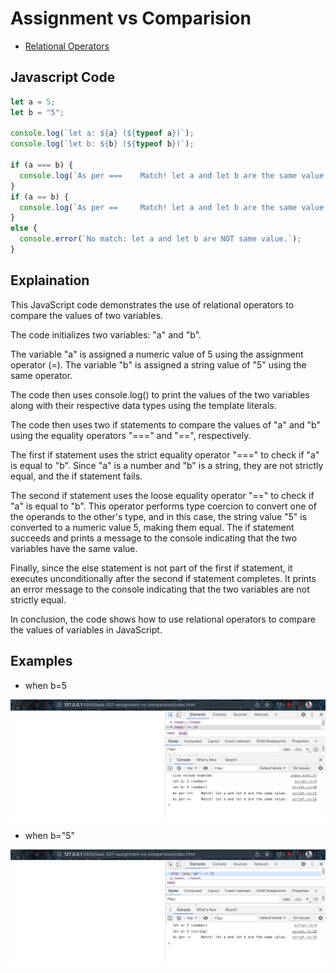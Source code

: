 # Assignment vs Comparision

- [Relational Operators](https://developer.mozilla.org/en-US/docs/Web/JavaScript/Reference/Operators#Relational_operators)

## Javascript Code

```javascript
let a = 5;
let b = "5";

console.log(`let a: ${a} (${typeof a})`);
console.log(`let b: ${b} (${typeof b})`);

if (a === b) {
  console.log(`As per ===    Match! let a and let b are the same value.`);
} 
if (a == b) {
  console.log(`As per ==     Match! let a and let b are the same value.`);
}
else {
  console.error(`No match: let a and let b are NOT same value.`);
}
```

## Explaination

This JavaScript code demonstrates the use of relational operators to compare the values of two variables.

The code initializes two variables: "a" and "b". 

The variable "a" is assigned a numeric value of 5 using the assignment operator (=). The variable "b" is assigned a string value of "5" using the same operator. 

The code then uses console.log() to print the values of the two variables along with their respective data types using the template literals. 

The code then uses two if statements to compare the values of "a" and "b" using the equality operators "===" and "==", respectively. 

The first if statement uses the strict equality operator "===" to check if "a" is equal to "b". Since "a" is a number and "b" is a string, they are not strictly equal, and the if statement fails.

The second if statement uses the loose equality operator "==" to check if "a" is equal to "b". This operator performs type coercion to convert one of the operands to the other's type, and in this case, the string value "5" is converted to a numeric value 5, making them equal. The if statement succeeds and prints a message to the console indicating that the two variables have the same value.

Finally, since the else statement is not part of the first if statement, it executes unconditionally after the second if statement completes. It prints an error message to the console indicating that the two variables are not strictly equal. 

In conclusion, the code shows how to use relational operators to compare the values of variables in JavaScript.

## Examples

- when b=5

![img](.images/assignemtn-vs-comparision.png)

- when b="5"

![img](.images/assignement-vs-comparision2.png)
